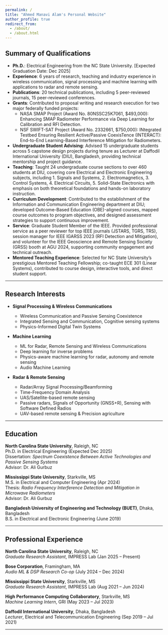 ```yaml
---
permalink: /
title: "Ahmed Manavi Alam's Personal Website"
author_profile: true
redirect_from: 
  - /about/
  - /about.html
---
```


## Summary of Qualifications

- **Ph.D.**: Electrical Engineering from the NC State University. [Expected Graduation Date: Dec 2025]  
- **Experience**: 6 years of research, teaching and industry experience in wireless communication, signal processing and machine learning with applications to radar and remote sensing.  
- **Publications**: 20 technical publications, including 5 peer-reviewed journals, 15 peer-reviewed conferences.  
- **Grants**: Contributed to proposal writing and research execution for two major federally funded projects:  
  - NASA SMAP Project (Award No. 80NSSC25K7061, $493,000): Enhancing SMAP Radiometer Performance via Deep Learning for Calibration and RFI Detection.  
  - NSF SWIFT-SAT Project (Award No. 2332661, $750,000): INtegrated Testbed Ensuring Resilient Active/Passive CoexisTence (INTERACT): End-to-End Learning-Based Interference Mitigation for Radiometers.  
- **Undergraduate Student Advising**: Advised 15 undergraduate students across 5 capstone design projects during tenure as Lecturer at Daffodil International University (DIU), Bangladesh, providing technical mentorship and project guidance.  
- **Teaching**: Taught 24 undergraduate course sections to over 460 students at DIU, covering core Electrical and Electronic Engineering subjects, including  1. Signals and Systems,  2. Electromagnetics,  3. Control Systems,  4. Electrical Circuits,  5. Solid-State Electronics with emphasis on both theoretical foundations and hands-on laboratory instruction.  
- **Curriculum Development**: Contributed to the establishment of the Information and Communication Engineering department at DIU; developed Outcome-Based Education (OBE)-aligned courses, mapped course outcomes to program objectives, and designed assessment strategies to support continuous improvement.  
- **Service**: Graduate Student Member of the IEEE. Provided professional service as a peer reviewer for top IEEE journals (JSTARS, TGRS, TRS), session manager for IEEE IGARSS 2023 (RFI Detection and Mitigation), and volunteer for the IEEE Geoscience and Remote Sensing Society (GRSS) booth at AGU 2024, supporting community engagement and technical outreach.  
- **Mentored Teaching Experience**: Selected for NC State University’s prestigious Mentored Teaching Fellowship; co-taught ECE 301 (Linear Systems), contributed to course design, interactive tools, and direct student support.  


---

## Research Interests

- **Signal Processing & Wireless Communications**  
  - Wireless Communication and Passive Sensing Coexistence  
  - Integrated Sensing and Communication, Cognitive sensing systems  
  - Physics-Informed Digital Twin Systems  

- **Machine Learning**  
  - ML for Radar, Remote Sensing and Wireless Communications  
  - Deep learning for inverse problems  
  - Physics-aware machine learning for radar, autonomy and remote sensing  
  - Audio Machine Learning  

- **Radar & Remote Sensing**  
  - Radar/Array Signal Processing/Beamforming  
  - Time-Frequency Domain Analysis  
  - UAS/Satellite-based remote sensing  
  - Passive radars, Signals of Opportunity (GNSS+R), Sensing with Software Defined Radios  
  - UAV-based remote sensing & Precision agriculture  


---

## Education

**North Carolina State University**, Raleigh, NC  
Ph.D. in Electrical Engineering (Expected Dec 2025)  
Dissertation: *Spectrum Coexistence Between Active Technologies and Passive Sensing Systems*  
Advisor: Dr. Ali Gurbuz

**Mississippi State University**, Starkville, MS  
M.S. in Electrical and Computer Engineering (Apr 2024)  
Thesis: *Radio Frequency Interference Detection and Mitigation in Microwave Radiometers*  
Advisor: Dr. Ali Gurbuz

**Bangladesh University of Engineering and Technology (BUET)**, Dhaka, Bangladesh  
B.S. in Electrical and Electronic Engineering (June 2019)

---

## Professional Experience

**North Carolina State University**, Raleigh, NC  
*Graduate Research Assistant*, IMPRESS Lab (Jan 2025 – Present)

**Bose Corporation**, Framingham, MA  
*Audio ML & DSP Research Co-op* (July 2024 – Dec 2024)

**Mississippi State University**, Starkville, MS  
*Graduate Research Assistant*, IMPRESS Lab (Aug 2021 – Jun 2024)

**High Performance Computing Collaboratory**, Starkville, MS  
*Machine Learning Intern*, GRI (May 2023 – Jul 2023)

**Daffodil International University**, Dhaka, Bangladesh  
*Lecturer*, Electrical and Telecommunication Engineering (Sep 2019 – Jul 2021)

---
